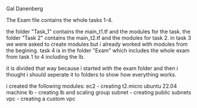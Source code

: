 Gal Danenberg

The Exam file contains the whole tasks 1-4.

the folder "Task_1" contains the main_t1.tf and the modules for the task.
the folder "Task 2" contains the main_t2.tf and the modules for task 2.
in task 3 we were asked to create modules but i already worked with modules from the begining.
task 4 is in the folder "Exam" which includes the whole exam from task 1 to 4 including the lb.

it is divided that way because i started with the exam folder and then i thought i should seperate it to folders to show how everything works.

i created the following modules:
    ec2 - creating t2.micro ubuntu 22.04 machine
    lb - creating lb and scaling group
    subnet - creating public subnets
    vpc - creating a custom vpc



